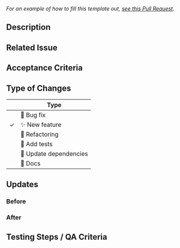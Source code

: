 <!-- This PR template was borrowed from the fine folks at The Collab Lab/Zapier https://the-collab-lab.codes/ -->
_For an example of how to fill this template out, [see this Pull Request](https://github.com/the-collab-lab/tcl-3-smart-shopping-list/pull/44)._ 

## Description

<!-- What does this code change? Why did I choose this approach? Did I learn anything worth sharing? -->

## Related Issue

<!-- Link Jira ticket here using this Markdown format: (Link name)[URL] -->

## Acceptance Criteria

<!-- Include the requirements from your Jira ticket -->

## Type of Changes

<!-- Put an `✓` for the applicable box: -->

|     | Type                       |
| --- | -------------------------- |
|    | :bug: Bug fix              |
|  ✓ | :sparkles: New feature     |
|    | :hammer: Refactoring       |
|    | :100: Add tests            |
|    | :link: Update dependencies |
|    | :scroll: Docs              |

## Updates

### Before

<!-- If UI feature, provide screenshots or gif https://ezgif.com/video-to-gif -->


### After

<!-- If UI feature, provide screenshots or gif https://ezgif.com/video-to-gif -->


## Testing Steps / QA Criteria

<!-- Provide steps the code reviewer needs to follow to properly test your additions. -->

